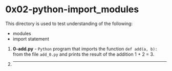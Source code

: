 # 0x02-python-import_modules
This directory is used to test understanding of the following:
- modules
- import statement
1. **0-add.py** - `Python` program that imports the function `def add(a, b):` from the file `add_0.py` and prints the result of the addition 1 + 2 = 3.
2. ****
